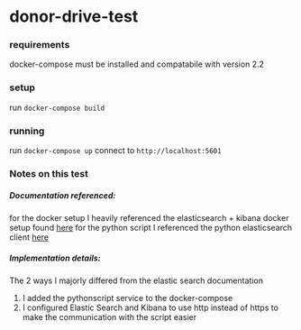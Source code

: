 # donor-drive-test

### requirements
docker-compose must be installed and compatabile with version 2.2 

### setup
run `docker-compose build`

### running
run `docker-compose up`
connect to `http://localhost:5601`

### Notes on this test

##### Documentation referenced:
for the docker setup I heavily referenced the elasticsearch + kibana docker setup found [here](https://www.elastic.co/guide/en/elasticsearch/reference/current/docker.html)
for the python script I referenced the python elasticsearch client [here](https://elasticsearch-py.readthedocs.io/en/v8.3.1/)

##### Implementation details:
The 2 ways I majorly differed from the elastic search documentation
1. I added the pythonscript service to the docker-compose
1. I configured Elastic Search and Kibana to use http instead of https to make the communication with the script easier
